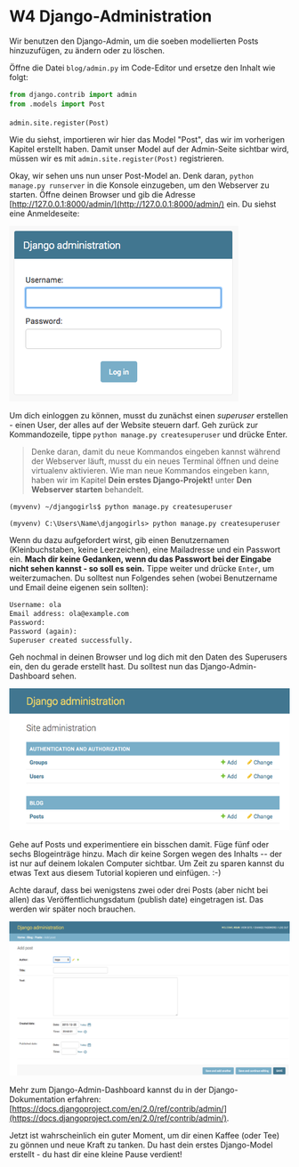 # W4 Django-Administration

Wir benutzen den Django-Admin, um die soeben modellierten Posts hinzuzufügen, zu ändern oder zu löschen.

Öffne die Datei `blog/admin.py` im Code-Editor und ersetze den Inhalt wie folgt:

```python
from django.contrib import admin
from .models import Post

admin.site.register(Post)
```

Wie du siehst, importieren wir hier das Model "Post", das wir im vorherigen Kapitel erstellt haben. Damit unser Model auf der Admin-Seite sichtbar wird, müssen wir es mit `admin.site.register(Post)` registrieren.

Okay, wir sehen uns nun unser Post-Model an. Denk daran, `python manage.py runserver` in die Konsole einzugeben, um den Webserver zu starten. Öffne deinen Browser und gib die Adresse [http://127.0.0.1:8000/admin/](http://127.0.0.1:8000/admin/) ein. Du siehst eine Anmeldeseite:

![Login Seite](.gitbook/assets/login_page2.png)

Um dich einloggen zu können, musst du zunächst einen _superuser_ erstellen - einen User, der alles auf der Website steuern darf. Geh zurück zur Kommandozeile, tippe `python manage.py createsuperuser` und drücke Enter.

> Denke daran, damit du neue Kommandos eingeben kannst während der Webserver läuft, musst du ein neues Terminal öffnen und deine virtualenv aktivieren. Wie man neue Kommandos eingeben kann, haben wir im Kapitel **Dein erstes Django-Projekt!** unter **Den Webserver starten** behandelt.

```text
(myvenv) ~/djangogirls$ python manage.py createsuperuser
```

```text
(myvenv) C:\Users\Name\djangogirls> python manage.py createsuperuser
```

Wenn du dazu aufgefordert wirst, gib einen Benutzernamen \(Kleinbuchstaben, keine Leerzeichen\), eine Mailadresse und ein Passwort ein. **Mach dir keine Gedanken, wenn du das Passwort bei der Eingabe nicht sehen kannst - so soll es sein.** Tippe weiter und drücke `Enter`, um weiterzumachen. Du solltest nun Folgendes sehen \(wobei Benutzername und Email deine eigenen sein sollten\):

```text
Username: ola
Email address: ola@example.com
Password:
Password (again):
Superuser created successfully.
```

Geh nochmal in deinen Browser und log dich mit den Daten des Superusers ein, den du gerade erstellt hast. Du solltest nun das Django-Admin-Dashboard sehen.

![&quot;Django Admin&quot;-Weboberfl&#xE4;che](.gitbook/assets/django_admin3.png)

Gehe auf Posts und experimentiere ein bisschen damit. Füge fünf oder sechs Blogeinträge hinzu. Mach dir keine Sorgen wegen des Inhalts -- der ist nur auf deinem lokalen Computer sichtbar. Um Zeit zu sparen kannst du etwas Text aus diesem Tutorial kopieren und einfügen. :-\)

Achte darauf, dass bei wenigstens zwei oder drei Posts \(aber nicht bei allen\) das Veröffentlichungsdatum \(publish date\) eingetragen ist. Das werden wir später noch brauchen.

![&quot;Django Admin&quot;-Weboberfl&#xE4;che](.gitbook/assets/edit_post3.png)

Mehr zum Django-Admin-Dashboard kannst du in der Django-Dokumentation erfahren: [https://docs.djangoproject.com/en/2.0/ref/contrib/admin/](https://docs.djangoproject.com/en/2.0/ref/contrib/admin/).

Jetzt ist wahrscheinlich ein guter Moment, um dir einen Kaffee \(oder Tee\) zu gönnen und neue Kraft zu tanken. Du hast dein erstes Django-Model erstellt - du hast dir eine kleine Pause verdient!

